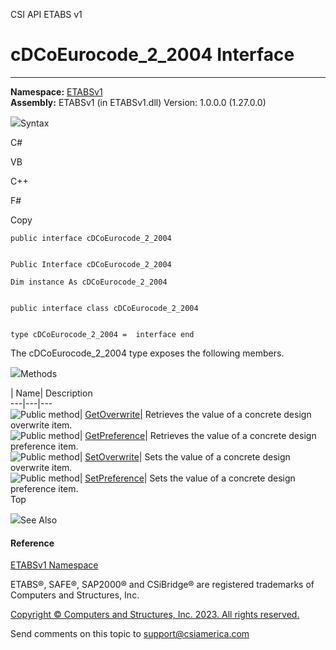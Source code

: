 ﻿

CSI API ETABS v1

# cDCoEurocode_2_2004 Interface  
  
---  
  
**Namespace:** [ETABSv1](2780f1b8-2033-5289-2298-1cdb2a7508d9.htm)  
**Assembly:** ETABSv1 (in ETABSv1.dll) Version: 1.0.0.0 (1.27.0.0)

![](../icons/SectionExpanded.png)Syntax

C#

VB

C++

F#

Copy

    
    
    public interface cDCoEurocode_2_2004
    
    
    Public Interface cDCoEurocode_2_2004
    
    Dim instance As cDCoEurocode_2_2004
    
    
    public interface class cDCoEurocode_2_2004
    
    
    type cDCoEurocode_2_2004 =  interface end

The cDCoEurocode_2_2004 type exposes the following members.

![](../icons/SectionExpanded.png)Methods

| Name| Description  
---|---|---  
![Public method](../icons/pubmethod.gif)|
[GetOverwrite](d5eb3c6b-354a-ff26-beaa-3e52069fc564.htm)|  Retrieves the value
of a concrete design overwrite item.  
![Public method](../icons/pubmethod.gif)|
[GetPreference](ea4c7938-f666-a9b7-f491-52e531c7f0c7.htm)|  Retrieves the
value of a concrete design preference item.  
![Public method](../icons/pubmethod.gif)|
[SetOverwrite](58d38812-9a8c-88e1-9ac0-e745b5139c73.htm)|  Sets the value of a
concrete design overwrite item.  
![Public method](../icons/pubmethod.gif)|
[SetPreference](396434ae-d288-b10b-d482-9bb1a8530538.htm)|  Sets the value of
a concrete design preference item.  
Top

![](../icons/SectionExpanded.png)See Also

#### Reference

[ETABSv1 Namespace](2780f1b8-2033-5289-2298-1cdb2a7508d9.htm)

ETABS®, SAFE®, SAP2000® and CSiBridge® are registered trademarks of Computers
and Structures, Inc.  

[Copyright © Computers and Structures, Inc. 2023. All rights
reserved.](http://www.csiamerica.com)

Send comments on this topic to
[support@csiamerica.com](mailto:support%40csiamerica.com?Subject=CSI%20API%20ETABS%20v1)

